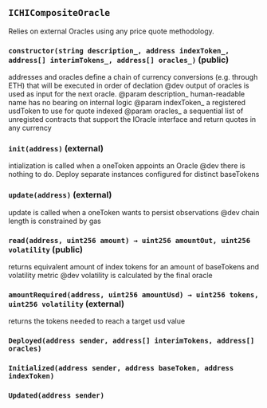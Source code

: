 ## `ICHICompositeOracle`

Relies on external Oracles using any price quote methodology.




### `constructor(string description_, address indexToken_, address[] interimTokens_, address[] oracles_)` (public)

addresses and oracles define a chain of currency conversions (e.g. through ETH) that will be executed in order of declation
     @dev output of oracles is used as input for the next oracle. 
     @param description_ human-readable name has no bearing on internal logic
     @param indexToken_ a registered usdToken to use for quote indexed
     @param oracles_ a sequential list of unregisted contracts that support the IOracle interface and return quotes in any currency



### `init(address)` (external)

intialization is called when a oneToken appoints an Oracle
     @dev there is nothing to do. Deploy separate instances configured for distinct baseTokens



### `update(address)` (external)

update is called when a oneToken wants to persist observations
     @dev chain length is constrained by gas



### `read(address, uint256 amount) → uint256 amountOut, uint256 volatility` (public)

returns equivalent amount of index tokens for an amount of baseTokens and volatility metric
     @dev volatility is calculated by the final oracle



### `amountRequired(address, uint256 amountUsd) → uint256 tokens, uint256 volatility` (external)

returns the tokens needed to reach a target usd value




### `Deployed(address sender, address[] interimTokens, address[] oracles)`





### `Initialized(address sender, address baseToken, address indexToken)`





### `Updated(address sender)`





